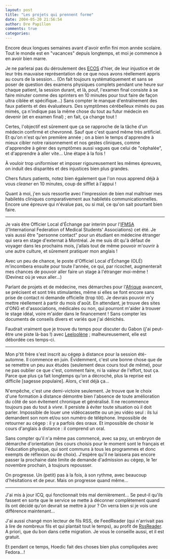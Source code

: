 ```yaml
---
layout: post
title: "Les projets qui prennent forme"
date: 2004-05-20 21:56:54
author: Dre Papillon
comments: true
categories: 
---
```



Encore deux longues semaines avant d'avoir enfin fini mon année scolaire.  Tout le monde est en "vacances" depuis longtemps, et moi je commence à en avoir bien marre.

Je ne parlerai pas du déroulement des [ECOS](http://mon-ile.net/carnet/blog469.html) d'hier, de leur injustice et de leur très mauvaise représentation de ce que nous avons réellement appris au cours de la session...  (On fait toujours systématiquement et sans se poser de question des examens physiques complets pendant une heure sur chaque patient, la session durant, et là, pouf, l'examen final consiste à se faire minuter comme des sprinters en 10 minutes pour tout faire de façon ultra ciblée et spécifique...)  Sans compter le manque d'entraînement des faux patients et des évaluateurs.  Des symptômes cérébelleux mimés ou pas mimés, ça n'indique pas la même chose du tout au futur médecin en devenir (et en examen final) ; en fait, ça change tout !

Certes, l'objectif est sûrement que ça se rapproche de la tâche d'un médecin confirmé et chevronné.  Sauf que c'est quand même très artificiel.  Et qu'on n'est qu'en première année ; on a bien le temps d'apprendre à mieux cibler notre raisonnement et nos gestes cliniques, comme d'apprendre à gérer des symptômes aussi vagues que celui de "céphalée", et d'apprendre à aller vite...  Une étape à la fois !

À vouloir trop uniformiser et imposer rigoureusement les mêmes épreuves, on induit des disparités et des injustices bien plus grandes.

Chers futurs patients, notez bien également que l'on nous apprend déjà à vous *cleaner* en 10 minutes, coup de sifflet à l'appui !

Quant à moi, j'en suis ressortie avec l'impression de bien mal maîtriser mes habiletés cliniques comparativement aux habiletés communicationnelles.  Encore une épreuve qui n'évalue pas, ou si mal, ce qu'on sait pourtant bien faire.

***

Je vais être Officier Local d'Échange par interim pour l'[IFMSA](http://www.ifmsa.org/) (l'International Federation of Medical Students' Associations) cet été.  Je vais aussi être "personne contact" pour un étudiant en médecine étranger qui sera en stage d'externat à Montréal.  Je me suis dit qu'à défaut de voyager dans les prochains mois, j'allais tout de même pouvoir m'ouvrir à une autre culture, et sûrement pratiquer mon anglais !

Avec un peu de chance, le poste d'Officiel Local d'Échange (OLÉ) m'incombera ensuite pour toute l'année, ce qui, par ricochet, augmenterait mes chances de pouvoir aller faire un stage à l'étranger moi-même !  (Devinez où je veux aller...)

Parlant de projets et de médecine, mes démarches pour l'[Afrique](http://mon-ile.net/carnet/blog637.html) avancent, se précisent et sont très stimulantes, même si elles se font encore sans prise de contact ni demande officielle (trop tôt).  Je devrais pouvoir m'y mettre réellement à partir du mois d'août.  En attendant, je trouve des sites d'ONG et d'associations, médicales ou non, qui pourront m'aider à trouver le stage idéal, voire m'aider dans le financement !  Sans compter les documents de conseils divers et variés que j'ai dénichés.

Faudrait vraiment que je trouve du temps pour discuter du Gabon (j'ai peut-être une piste là-bas !) avec [Leeloolène](http://leeloolene.net) ; malheureusement, elle est débordée ces temps-ci.

***

Mon p'tit frère s'est inscrit au cégep à distance pour la session été-automne.  Il commence en juin.  Évidemment, c'est une bonne chose que de se remettre un peu aux études (seulement deux cours tout de même), pour ne pas oublier ce que c'est, comment faire, ni la valeur de l'effort, tout ça.  Parce que plus ça fait longtemps qu'on a décroché, plus la reprise est difficile [sagesse populaire].  Alors, c'est déjà ça...

N'empêche, c'est une demi-victoire seulement.  Je trouve que le choix d'une formation à distance démontre bien l'absence de toute amélioration du côté de son évitement chronique et généralisé.  Il ne recommence toujours pas du tout à *vivre*.  Il persiste à éviter toute situation où il doit parler.  Impossible de louer une vidéocassette ou un jeu vidéo seul : ils lui demandent son nom et/ou son numéro de téléphone.  Impossible de retourner au cégep : il y a parfois des oraux.  Et impossible de choisir le cours d'anglais à distance : il comprend un oral.

Sans compter qu'il n'a même pas commencé, avec sa psy, un embryon de démarche d'orientation (les cours choisis pour le moment sont le français et l'éducation physique, qui sont communs à tous les programmes et donc exempts de réflexion ou de choix).  J'espère qu'il ne laissera pas encore passer la prochaine date limite de demande d'admission au cégep, le 1er novembre prochain, à toujours repousser.

On progresse.  Un (petit) pas à la fois, à son rythme, avec beaucoup d'hésitations et de peur.  Mais on progresse quand même...

***

J'ai mis à jour ICQ, qui fonctionnait très mal dernièrement...  Se peut-il qu'ils fassent en sorte que le service se mette à déconner complètement quand ils ont décidé qu'on devrait se mettre à jour ?  On verra bien si je vois une différence maintenant...

J'ai aussi changé mon lecteur de fils RSS, de FeedReader (qui n'arrivait pas à lire de nombreux fils et qui plantait tout le temps), au profit de [RssReader](http://www.rssreader.com/).  A priori, que du bon dans cette migration.  Je vous le conseille aussi, et il est gratuit.

Et pendant ce temps, Hoedic fait des choses bien plus compliquées avec Fedora...!